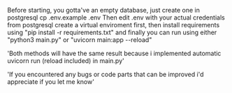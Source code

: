 Before starting, you gotta've an empty database, just create one in postgresql
cp .env.example .env
Then edit .env with your actual credentials from postgresql
create a virtual enviroment first, then install requirements using "pip install -r requirements.txt"
and finally you can run using either "python3 main.py" or "uvicorn main:app --reload"

'Both methods will have the same result because i implemented automatic uvicorn run (reload included) in main.py'



'If you encountered any bugs or code parts that can be improved i'd appreciate if you let me know'